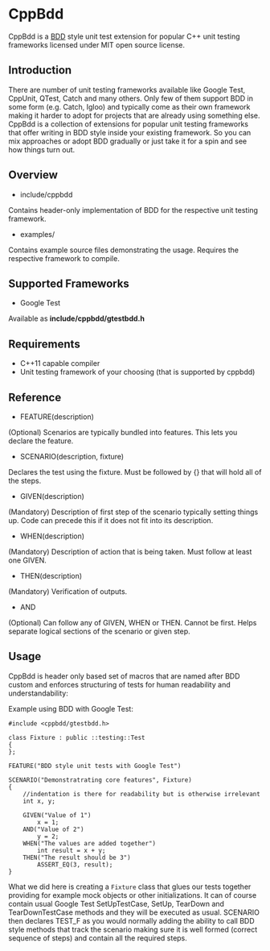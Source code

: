 # CppBdd #
CppBdd is a [BDD](https://en.wikipedia.org/wiki/Behavior-driven_development) style unit test extension for popular C++ unit testing frameworks licensed under MIT open source license.


## Introduction ##
There are number of unit testing frameworks available like Google Test, CppUnit, QTest, Catch and many others. Only few of them support BDD in some form (e.g. Catch, Igloo) and typically come as their own framework making it harder to adopt for projects that are already using something else. CppBdd is a collection of extensions for popular unit testing frameworks that offer
writing in BDD style inside your existing framework. So you can mix approaches or adopt BDD gradually or just take it for a spin and see how things turn out.


## Overview ##

* include/cppbdd

Contains header-only implementation of BDD for the respective unit testing framework.

* examples/

Contains example source files demonstrating the usage. Requires the respective framework to compile.


## Supported Frameworks ##

* Google Test

Available as **include/cppbdd/gtestbdd.h**


## Requirements ##

* C++11 capable compiler
* Unit testing framework of your choosing (that is supported by cppbdd)


## Reference ##

* FEATURE(description)

(Optional) Scenarios are typically bundled into features. This lets you declare the feature.

* SCENARIO(description, fixture)

Declares the test using the fixture. Must be followed by {} that will hold all of the steps.

* GIVEN(description)

(Mandatory) Description of first step of the scenario typically setting things up. Code can precede this if it does not fit into its description.

* WHEN(description)

(Mandatory) Description of action that is being taken. Must follow at least one GIVEN.

* THEN(description)

(Mandatory) Verification of outputs.

* AND

(Optional) Can follow any of GIVEN, WHEN or THEN. Cannot be first. Helps separate logical sections of the scenario or given step.


## Usage ##

CppBdd is header only based set of macros that are named after BDD custom and enforces structuring of tests for human readability and understandability: 

Example using BDD with Google Test:

```
#include <cppbdd/gtestbdd.h>

class Fixture : public ::testing::Test
{
};

FEATURE("BDD style unit tests with Google Test")

SCENARIO("Demonstratrating core features", Fixture)
{
    //indentation is there for readability but is otherwise irrelevant
    int x, y;

    GIVEN("Value of 1")
        x = 1;
    AND("Value of 2")
        y = 2;
    WHEN("The values are added together")
        int result = x + y;
    THEN("The result should be 3")
        ASSERT_EQ(3, result);
}
```

What we did here is creating a `Fixture` class that glues our tests together providing for example mock objects or other initializations. It can of course contain usual Google Test SetUpTestCase, SetUp, TearDown and TearDownTestCase methods and they will be executed as usual. SCENARIO then declares TEST_F as you would normally adding the ability to call BDD style methods that track the scenario making sure it is well formed (correct sequence of steps) and contain all the required steps.

